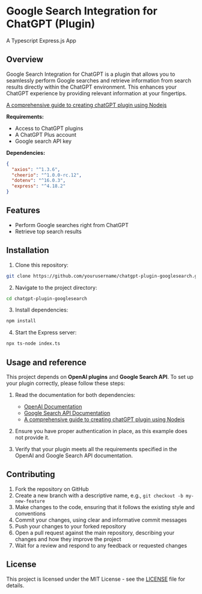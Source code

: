 # Google Search Integration for ChatGPT (Plugin)

A Typescript Express.js App

## Overview

Google Search Integration for ChatGPT is a plugin that allows you to seamlessly perform Google searches and retrieve information from search results directly within the ChatGPT environment. This enhances your ChatGPT experience by providing relevant information at your fingertips.

[A comprehensive guide to creating chatGPT plugin using Nodejs](https://cookbook.maila.ai/en/guides/creating-a-chatgpt-plugin)

**Requirements:**

- Access to ChatGPT plugins
- A ChatGPT Plus account
- Google search API key

**Dependencies:**

```json
{
  "axios": "^1.3.6",
  "cheerio": "^1.0.0-rc.12",
  "dotenv": "^16.0.3",
  "express": "^4.18.2"
}
```

## Features

- Perform Google searches right from ChatGPT
- Retrieve top search results

## Installation

1. Clone this repository:

```bash
git clone https://github.com/yourusername/chatgpt-plugin-googlesearch.git
```

2. Navigate to the project directory:

```bash
cd chatgpt-plugin-googlesearch
```

3. Install dependencies:

```bash
npm install
```

4. Start the Express server:

```bash
npx ts-node index.ts
```

## Usage and reference

This project depends on **OpenAI plugins** and **Google Search API**. To set up your plugin correctly, please follow these steps:

1. Read the documentation for both dependencies:
   - [OpenAI Documentation](https://platform.openai.com/docs/plugins/introduction)
   - [Google Search API Documentation](https://developers.google.com/custom-search/v1/introduction)
   - [A comprehensive guide to creating chatGPT plugin using Nodejs](https://cookbook.maila.ai/en/guides/creating-a-chatgpt-plugin)

2. Ensure you have proper authentication in place, as this example does not provide it.

3. Verify that your plugin meets all the requirements specified in the OpenAI and Google Search API documentation.



## Contributing

1. Fork the repository on GitHub
2. Create a new branch with a descriptive name, e.g., `git checkout -b my-new-feature`
3. Make changes to the code, ensuring that it follows the existing style and conventions
4. Commit your changes, using clear and informative commit messages
5. Push your changes to your forked repository
6. Open a pull request against the main repository, describing your changes and how they improve the project
7. Wait for a review and respond to any feedback or requested changes

## License

This project is licensed under the MIT License - see the [LICENSE](LICENSE) file for details.
